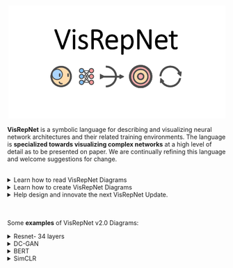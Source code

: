 <p align="center">
  <img src="https://github.com/joshclancy/VisRepNet/blob/main/extra/logo2.png"
	title="VisRepNet" width="500"/>
</p>

**VisRepNet** is a symbolic language for describing and visualizing neural network architectures and their related training environments. The language is **specialized towards visualizing complex networks** at a high level of detail as to be presented on paper. We are continually refining this language and welcome suggestions for change. 
<br/>
<br/>
<details><summary>Learn how to read VisRepNet Diagrams</summary>


<h2> The Symbols within VisRepNet</h2>
VisRepNet aims to describe **all** neural networks and accurately visualize the differences between them. In striving towards this goal, we have created systems of visualization to represent as many niche cases as possible. This has resulted in general representational systems, but perhaps not obvious ones.  
<h3> Convolutions </h3>
A good example of this, is how VisRepNet represents a **convolutional layer**:
<p align="center">
  <img src="https://github.com/joshclancy/VisRepNet/blob/main/png_readme/convolutions.png"
	title="Convolutions"  width="1000"/>
</p>
This may seem to be overly complicated. However, this representational system allows us to represent various niche types of convolutions as well. Below we show, 1. A dilated convolution, 2. A custom convolution found in Axial Attention. 3. A convolution that allows for parallel processing along the group dimension. And 4. A temporal convolution. 
<p align="center">
  <img src="https://github.com/joshclancy/VisRepNet/blob/main/png_readme/convExamples.png"
	title="ConvolutionExamples"  width="1000"/>
</p>

<h3> Tensors </h3>

We employ another system of representation to visually describe a wide range of tensors. Simple tensors are represented simply and intuitively. However, we also provide a method of representing more complex tensors. This is done via a combinatorial system as shown below.

<p align="center">
  <img src="https://github.com/joshclancy/VisRepNet/blob/main/png_readme/tensorSymbolExplain.png"
	title="TensorSymbolExplain" width="1000"/>
</p>
<p align="center">
  <img src="https://github.com/joshclancy/VisRepNet/blob/main/png_readme/tensorcombotable.png"
	title="TensorComboTable" width="1000"/>
</p>

<h3> Other Neural Layers </h3>
Having a good system to represent and visualize tensors allows us to use those tensors to provide context to neural layers. 

<p align="center">
  <img src="https://github.com/joshclancy/VisRepNet/blob/main/png_readme/contextFromTensors.png"
	title="TensorContext" width="1000"/>
</p>

<h3> Other Symbols </h3>
Our other symbols tend to be intuitive. 

<p align="center">
  <img src="https://github.com/joshclancy/VisRepNet/blob/main/png_readme/otherFunctions2.png"
	title="OtherFunctions" width="1000"/>
</p>

When we need to represent a function for which we have no symbol, we use the symbol closest to the new function with a label (e.g., use down sample symbol to represent max pool) or we use our standard stand-in symbol with a label. 

<h2> The Organization of VisRepNet </h2>
We organize VisRepNet diagrams in procedural abstraction levels. There are three main levels. 
1.	Update Environment Level
2.	Network Architecture Level 
3.	Lower Function Level

<h3> Update Environment Level </h3>

In the Update Environment there is a system diagram that describes how the network is trained. This becomes particularly handy when a network is being trained in a new or obscure way. For example, below is DC-GANs training environment. We can see clearly that DC-Gan’s training involves an interaction between two networks. This interaction is both visualized and described.

<p align="center">
  <img src="https://github.com/joshclancy/VisRepNet/blob/main/png_readme/DCGan_trainingEnvironment.png"
	title="TensorContext" width="1000"/>
</p>

The system diagram visualization is organized within the INOMU framework. INOMU stands for Input, Network, Output, Measure and Update. Each function is placed within its appropriate section to create a predictable and intuitive system diagram. 

Based on our user studies, deep learning practitioners want a lot of information about the update environment. VisRepNet then provides a written area to accommodate for this. VisRepNet expect a description of the preprocessing, input/s, output/s, loss function, and update hyperparameters. On top of this we expect a general description of the idea behind the network (or area of improvement, if the diagram is accompanying an academic paper). 

<h3>Network Architecture Level</h3>

The network architecture level describes a network’s architecture with the use of abstracted functions. For example, the sigmoid and phi functions are described in detail in the next lower layer. 

<p align="center">
  <img src="https://github.com/joshclancy/VisRepNet/blob/main/png_readme/networkArchitecture.png"
	title="TensorContext" width="1000"/>
</p>

At this level we can see the general change in the shape of tensors as they travel through the network. 

<h3>Lower Function Level</h3>
At the lower function level, we get detailed descriptions of the functions within the neural network architecture. We aim to provide enough detail, so that one could use these diagrams to code up the network. 

<p align="center">
  <img src="https://github.com/joshclancy/VisRepNet/blob/main/png_readme/lowerFunctions.png"
	title="TensorContext" width="1000"/>
</p>

</details>

<details><summary>Learn how to create VisRepNet Diagrams</summary>
<p>
	## Learn how to create VisRepNet Diagrams
</p>
</details>

<details><summary>Help design and innovate the next VisRepNet Update. </summary>
<p>
	## Help design and innovate the next VisRepNet Update. 
</p>
</details>

<br/>
<br/>


Some **examples** of VisRepNet v2.0 Diagrams:
<details><summary>Resnet- 34 layers</summary>
<p>
	<img src="https://github.com/joshclancy/VisRepNet/blob/main/png_examples/Resnet.png"
	title="Resnet"/>
</p>
</details>

<details><summary>DC-GAN</summary>
<p>
	<img src="https://github.com/joshclancy/VisRepNet/blob/main/png_examples/DC-GAN.png"
	title="DC-GAN"/>
</p>
</details>

<details><summary>BERT</summary>
<p>
	<img src="https://github.com/joshclancy/VisRepNet/blob/main/png_examples/BERT.png"
	title="BERT"/>
</p>
</details>                                                                                                   

<details><summary>SimCLR</summary>
<p>
	<img src="https://github.com/joshclancy/VisRepNet/blob/main/png_examples/SimCLR-ContrastiveLearning.png"
	title="SimCLR"/>
</p>
</details>             
<br/>

